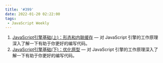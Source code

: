```yaml
---
title: '#399'
date: 2022-01-20 02:22:00
tags:
 - JavaScript Weekly
---
```


1. [JavaScript引擎基础(上)：形态和内联缓存](./javascript_weekly/399/js_engine_shape_and_inline_caches.md) — 对 JavaScript 引擎的工作原理深入了解一下有助于你更好的编写代码。
2. [JavaScript引擎基础(下)：优化原型](./javascript_weekly/399/js_engine_optimizing_prototype.md) — 对 JavaScript 引擎的工作原理深入了解一下有助于你更好的编写代码。
